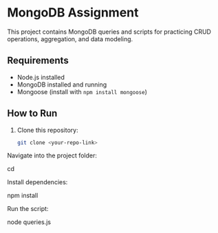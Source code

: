 # MongoDB Assignment

This project contains MongoDB queries and scripts for practicing CRUD operations, aggregation, and data modeling.

## Requirements
- Node.js installed
- MongoDB installed and running
- Mongoose (install with `npm install mongoose`)

## How to Run
1. Clone this repository:
   ```bash
   git clone <your-repo-link>

Navigate into the project folder:  

cd <repo-folder>  

Install dependencies:  

npm install  

Run the script:  

node queries.js  

